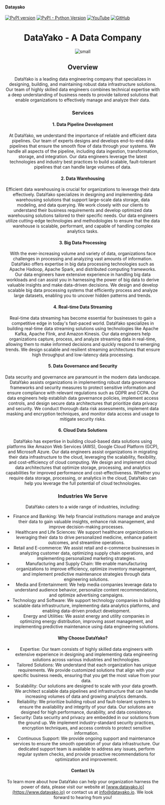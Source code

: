 #### Datayako

[![PyPI version](https://badge.fury.io/py/datayako.svg)](https://pypi.org/project/datayako/)
[![PyPI - Python Version](https://img.shields.io/pypi/pyversions/datayako.svg)](https://pypi.org/project/datayako/)
[![YouTube](https://img.shields.io/badge/Watch%20on-YouTube-red)](https://www.youtube.com/channel/your_youtube_channel)
[![GitHub](https://img.shields.io/badge/View%20on-GitHub-lightgrey)](https://github.com/your_github_repo)



<div align="center">
<h1>DataYako - A Data  Company</h1>

![small](https://github.com/datayako/.github/assets/39657169/b301662d-1c32-4281-ba95-cdbe4fc2d749)

## Overview

DataYako is a leading data engineering company that specializes in designing, building, and maintaining robust data infrastructure solutions. Our team of highly skilled data engineers combines technical expertise with a deep understanding of business needs to provide tailored solutions that enable organizations to effectively manage and analyze their data.

### Services

#### 1. Data Pipeline Development

At DataYako, we understand the importance of reliable and efficient data pipelines. Our team of experts designs and develops end-to-end data pipelines that ensure the smooth flow of data through your systems. We handle all aspects of the pipeline, including data ingestion, transformation, storage, and integration. Our data engineers leverage the latest technologies and industry best practices to build scalable, fault-tolerant pipelines that can handle large volumes of data.

#### 2. Data Warehousing

Efficient data warehousing is crucial for organizations to leverage their data effectively. DataYako specializes in designing and implementing data warehousing solutions that support large-scale data storage, data modeling, and data querying. We work closely with our clients to understand their business requirements and develop optimized data warehousing solutions tailored to their specific needs. Our data engineers utilize cutting-edge technologies and methodologies to ensure that the data warehouse is scalable, performant, and capable of handling complex analytics tasks.

#### 3. Big Data Processing

With the ever-increasing volume and variety of data, organizations face challenges in processing and analyzing vast amounts of information. DataYako offers expertise in big data processing technologies such as Apache Hadoop, Apache Spark, and distributed computing frameworks. Our data engineers have extensive experience in handling big data workloads and can assist you in harnessing the power of big data to derive valuable insights and make data-driven decisions. We design and develop scalable big data processing systems that efficiently process and analyze large datasets, enabling you to uncover hidden patterns and trends.

#### 4. Real-time Data Streaming

Real-time data streaming has become essential for businesses to gain a competitive edge in today's fast-paced world. DataYako specializes in building real-time data streaming solutions using technologies like Apache Kafka, Apache Flink, and Amazon Kinesis. Our data engineers help organizations capture, process, and analyze streaming data in real-time, allowing them to make informed decisions and quickly respond to emerging trends. We design scalable and resilient streaming architectures that ensure high throughput and low-latency data processing.

#### 5. Data Governance and Security

Data security and governance are paramount in the modern data landscape. DataYako assists organizations in implementing robust data governance frameworks and security measures to protect sensitive information and ensure compliance with relevant regulations such as GDPR and CCPA. Our data engineers help establish data governance policies, implement access controls, and design secure data architectures that prioritize data privacy and security. We conduct thorough data risk assessments, implement data masking and encryption techniques, and monitor data access and usage to mitigate security risks.

#### 6. Cloud Data Solutions

DataYako has expertise in building cloud-based data solutions using platforms like Amazon Web Services (AWS), Google Cloud Platform (GCP), and Microsoft Azure. Our data engineers assist organizations in migrating their data infrastructure to the cloud, leveraging the scalability, flexibility, and cost-efficiency of cloud computing. We design and implement cloud data architectures that optimize storage, processing, and analytics capabilities for improved performance and cost-effectiveness. Whether you require data storage, processing, or analytics in the cloud, DataYako can help you leverage the full potential of cloud technologies.

### Industries We Serve

DataYako caters to a wide range of industries, including:

- Finance and Banking: We help financial institutions manage and analyze their data to gain valuable insights, enhance risk management, and improve decision-making processes.
- Healthcare and Life Sciences: We support healthcare organizations in leveraging their data to drive personalized medicine, enhance patient outcomes, and streamline operations.
- Retail and E-commerce: We assist retail and e-commerce businesses in analyzing customer data, optimizing supply chain operations, and implementing personalized marketing strategies.
- Manufacturing and Supply Chain: We enable manufacturing organizations to improve efficiency, optimize inventory management, and implement predictive maintenance strategies through data engineering solutions.
- Media and Entertainment: We help media companies leverage data to understand audience behavior, personalize content recommendations, and optimize advertising campaigns.
- Technology and Software: We support technology companies in building scalable data infrastructure, implementing data analytics platforms, and enabling data-driven product development.
- Energy and Utilities: We assist energy and utility companies in optimizing energy distribution, improving asset management, and implementing predictive maintenance using data engineering solutions.

#### Why Choose DataYako?

- Expertise: Our team consists of highly skilled data engineers with extensive experience in designing and implementing data engineering solutions across various industries and technologies.
- Tailored Solutions: We understand that each organization has unique requirements. We provide customized solutions that align with your specific business needs, ensuring that you get the most value from your data.
- Scalability: Our solutions are designed to scale with your data growth. We architect scalable data pipelines and infrastructure that can handle increasing volumes of data and growing analytics demands.
- Reliability: We prioritize building robust and fault-tolerant systems to ensure the availability and integrity of your data. Our solutions are designed for high performance, durability, and data consistency.
- Security: Data security and privacy are embedded in our solutions from the ground up. We implement industry-standard security practices, encryption techniques, and access controls to protect sensitive information.
- Continuous Support: We provide ongoing support and maintenance services to ensure the smooth operation of your data infrastructure. Our dedicated support team is available to address any issues, perform regular system checks, and provide proactive recommendations for optimization and improvement.

#### Contact Us

To learn more about how DataYako can help your organization harness the power of data, please visit our website at [www.datayako.io](https://www.datayako.io) or contact us at info@datayako.io. We look forward to hearing from you!
